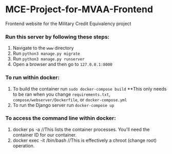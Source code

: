 # MCE-Project-for-MVAA-Frontend
Frontend website for the Military Credit Equivalency project


### Run this server by following these steps:
  1. Navigate to the `www` directory
  2. Run `python3 manage.py migrate`
  3. Run `python3 manage.py runserver`
  4. Open a browser and then go to `127.0.0.1:8000`
  
### To run within docker:
  1. To build the container run `sudo docker-compose build`
  **This only needs to be ran when you change `requirements.txt`, `compose/webserver/Dockerfile`, or `docker-compose.yml`
  2. To run the Django server run `docker-compose up`

### To access the command line within docker:
  1. docker ps -a //This lists the container processes. You'll need the container ID for our container.
  2. docker exec -it <container id> /bin/bash //This is effectively a chroot (change root) operation.
